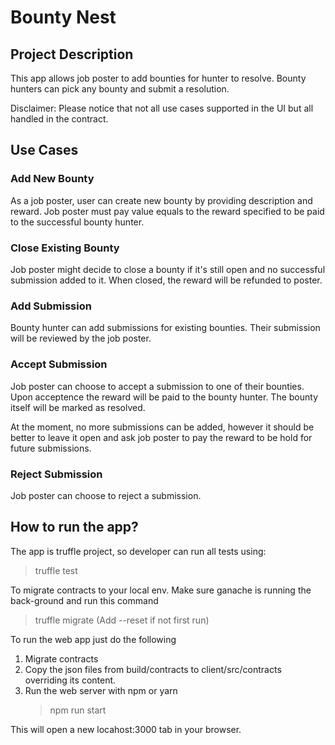 # Bounty Nest

## Project Description

This app allows job poster to add bounties for hunter to resolve. Bounty hunters can pick any bounty and submit a resolution.

Disclaimer: Please notice that not all use cases supported in the UI but all handled in the contract.

## Use Cases

### Add New Bounty

As a job poster, user can create new bounty by providing description and reward. Job poster must pay value equals to the reward specified to be paid to the successful bounty hunter.

### Close Existing Bounty

Job poster might decide to close a bounty if it's still open and no successful submission added to it. When closed, the reward will be refunded to poster.

### Add Submission

Bounty hunter can add submissions for existing bounties. Their submission will be reviewed by the job poster.

### Accept Submission

Job poster can choose to accept a submission to one of their bounties. Upon acceptence the reward will be paid to the bounty hunter. The bounty itself will be marked as resolved.

At the moment, no more submissions can be added, however it should be better to leave it open and ask job poster to pay the reward to be hold for future submissions.

### Reject Submission

Job poster can choose to reject a submission.

## How to run the app?

The app is truffle project, so developer can run all tests using:

> truffle test

To migrate contracts to your local env. Make sure ganache is running the back-ground and run this command

> truffle migrate (Add --reset if not first run)

To run the web app just do the following

1. Migrate contracts
2. Copy the json files from build/contracts to client/src/contracts overriding its content.
3. Run the web server with npm or yarn
    > npm run start

This will open a new locahost:3000 tab in your browser.